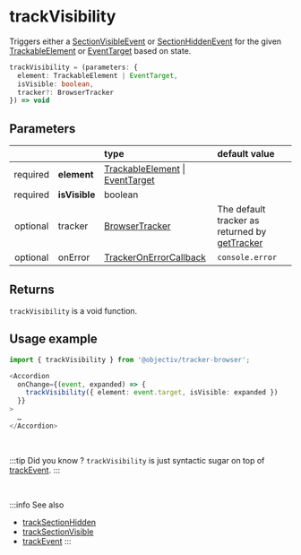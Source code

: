 # trackVisibility

Triggers either a [SectionVisibleEvent](/taxonomy/events/SectionVisibleEvent.md) or [SectionHiddenEvent](/taxonomy/events/SectionHiddenEvent.md) for the given [TrackableElement](/tracking/core-concepts/tagging.md#taggable-elements) or [EventTarget](https://developer.mozilla.org/en-US/docs/Web/API/EventTarget) based on state.

```typescript
trackVisibility = (parameters: {
  element: TrackableElement | EventTarget,
  isVisible: boolean,
  tracker?: BrowserTracker
}) => void
```

## Parameters
|          |               | type                                                                                                                                                     | default value
| :-:      | :--           | :--                                                                                                                                                      | :--           
| required | **element**   | [TrackableElement](/tracking/core-concepts/tagging.md#taggable-elements) \| [EventTarget](https://developer.mozilla.org/en-US/docs/Web/API/EventTarget) |
| required | **isVisible** | boolean                                                                                                                                                  |
| optional | tracker       | [BrowserTracker](/tracking/api-reference/general/BrowserTracker.md)                                                                                      | The default tracker as returned by [getTracker](/TODO)
| optional | onError       | [TrackerOnErrorCallback](/tracking/api-reference/general/TrackerOnErrorCallback.md)                                                                      | `console.error`

## Returns
`trackVisibility` is a void function.

## Usage example

```typescript jsx
import { trackVisibility } from '@objectiv/tracker-browser';
```

```typescript jsx
<Accordion
  onChange={(event, expanded) => {
    trackVisibility({ element: event.target, isVisible: expanded })
  }}
>
  …
</Accordion>
```

<br />

:::tip Did you know ?
`trackVisibility` is just syntactic sugar on top of [trackEvent](/tracking/api-reference/low-level/trackEvent.md).
:::

<br />

:::info See also
- [trackSectionHidden](/tracking/api-reference/event-trackers/trackSectionHidden.md)
- [trackSectionVisible](/tracking/api-reference/event-trackers/trackSectionVisible.md)
- [trackEvent](/tracking/api-reference/low-level/trackEvent.md)
  :::
